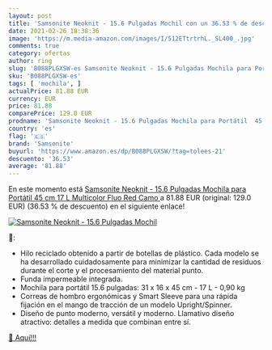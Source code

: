 ```yaml
---
layout: post
title: 'Samsonite Neoknit - 15.6 Pulgadas Mochil con un 36.53 % de descuento'
date: 2021-02-26 18:38:36
image: 'https://m.media-amazon.com/images/I/512ETtrtrhL._SL400_.jpg'
comments: true
category: ofertas
author: ring
slug: 'B088PLGXSW-es Samsonite Neoknit - 15.6 Pulgadas Mochila para Portátil 45...'
sku: 'B088PLGXSW-es'
tags: [ 'mochila', ]
actualPrice: 81.88 EUR
currency: EUR
price: 81.88
comparePrice: 129.0 EUR
prodname: 'Samsonite Neoknit - 15.6 Pulgadas Mochila para Portátil  45 cm  17 L  Multicolor  Fluo Red Camo '
country: 'es'
flag: '🇪🇸'
brand: 'Samsonite'
buyurl: 'https://www.amazon.es/dp/B088PLGXSW/?tag=tolees-21'
descuento: '36.53'
average: '81.88'
---
```


En este momento está [Samsonite Neoknit - 15.6 Pulgadas Mochila para Portátil  45 cm  17 L  Multicolor  Fluo Red Camo ](https://www.amazon.es/dp/B088PLGXSW/?tag=tolees-21) a 81.88 EUR (original: 129.0 EUR) (36.53 %  de descuento) en el siguiente enlace!

[![Samsonite Neoknit - 15.6 Pulgadas Mochil](https://m.media-amazon.com/images/I/512ETtrtrhL._SL400_.jpg)](https://www.amazon.es/dp/B088PLGXSW/?tag=tolees-21)

🔎:

- Hilo reciclado obtenido a partir de botellas de plástico. Cada modelo se ha desarrollado cuidadosamente para minimizar la cantidad de residuos durante el corte y el procesamiento del material punto.
- Funda impermeable integrada.
- Mochila para portátil 15.6 pulgadas: 31 x 16 x 45 cm - 17 L - 0,90 kg
- Correas de hombro ergonómicas y Smart Sleeve para una rápida fijación en el mango de tracción de un modelo Upright/Spinner.
- Diseño de punto moderno, versátil y moderno. Llamativo diseño atractivo: detalles a medida que combinan entre sí.

[🛒 Aquí!!!](https://www.amazon.es/dp/B088PLGXSW/?tag=tolees-21)
